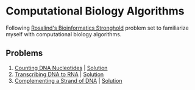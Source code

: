 # Computational Biology Algorithms 
Following [Rosalind's Bioinformatics Stronghold](https://rosalind.info/problems/list-view/) problem set to familiarize myself with computational biology algorithms.

## Problems
1. [Counting DNA Nucleotides](https://rosalind.info/problems/dna/) | [Solution](https://github.com/chehanw/computational-bio-algos/blob/main/counting_nucleotides.py)
2. [Transcribing DNA to RNA](https://rosalind.info/problems/rna/) | [Solution](https://github.com/chehanw/computational-bio-algos/blob/main/transcribing_DNA.py)
3. [Complementing a Strand of DNA](https://rosalind.info/problems/revc/) | [Solution](https://github.com/chehanw/computational-bio-algos/blob/main/complementing_DNA.py)